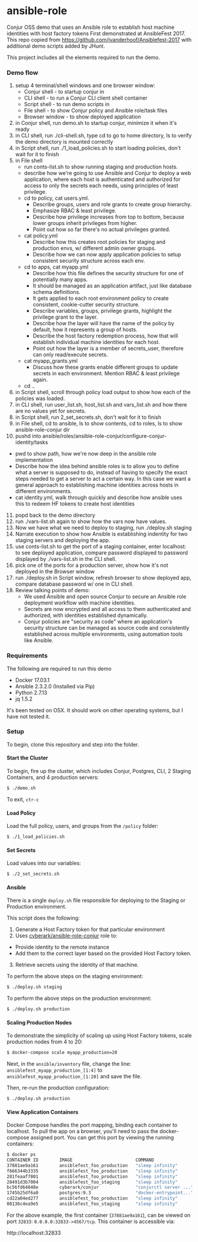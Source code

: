# ansible-role
Conjur OSS demo that uses an Ansible role to establish host machine identities with host factory tokens
First demonstrated at AnsibleFest 2017.
This repo copied from https://github.com/jvanderhoof/Ansiblefest-2017 with additional demo scripts added by JHunt.

This project includes all the elements required to run the demo.

### Demo flow
1) setup 4 terminal/shell windows and one browser window:
   - Conjur shell - to startup conjur in
   - CLI shell - to run a Conjur CLI client shell container
   - Script shell - to run demo scripts in
   - File shell - to show Conjur policy and Ansible role/task files
   - Browser window - to show deployed application
2) in Conjur shell, run demo.sh to startup conjur, minimize it when it's ready
3) in CLI shell, run ./cli-shell.sh, type cd to go to home directory, ls to verify the demo directory is mounted correctly
4) in Script shell, run ./1_load_policies.sh to start loading policies, don't wait for it to finish
5) in File shell
   - run conts-list.sh to show running staging and production hosts.
   - describe how we're going to use Ansible and Conjur to deploy a web application, where each host is authenticated and authorized for access to only the secrets each needs, using principles of least privilege.
   - cd to policy, cat users.yml. 
     - Describe groups, users and role grants to create group hierarchy.
     - Emphasize RBAC & least privilege.
     - Describe how privilege increases from top to bottom, because lower groups inherit privileges from higher.
     - Point out how so far there's no actual privileges granted.
   - cat policy.yml
     - Describe how this creates root policies for staging and production envs, w/ different admin owner groups.
     - Describe how we can now apply application policies to setup consistent security structure across each env.
   - cd to apps, cat myapp.yml
     - Describe how this file defines the security structure for one of potentially many apps.
     - It should be managed as an application artifact, just like database schema definitions.
     - It gets applied to each root environment policy to create consistent, cookie-cutter security structure.
     - Describe variables, groups, privilege grants, highlight the privilege grant to the layer.
     - Describe how the layer will have the name of the policy by default, how it represents a group of hosts.
     - Describe the host factory redemption process, how that will establish individual machine identities for each host.
     - Point out how the layer is a member of secrets_user, therefore can only read/execute secrets.
   - cat myapp_grants.yml
     - Discuss how these grants enable different groups to update secrets in each environment. Mention RBAC & least privilege again.
   - cd ..
6) in Script shell, scroll through policy load output to show how each of the policies was loaded.
7) in CLI shell, run user_list.sh, host_list.sh and vars_list.sh and how there are no values yet for secrets.
8) in Script shell, run 2_set_secrets.sh, don't wait for it to finish
9) in File shell, cd to ansible, ls to show contents, cd to roles, ls to show ansible-role-conjur dir
10) pushd into ansible/roles/ansible-role-conjur/configure-conjur-identity/tasks
   - pwd to show path, how we're now deep in the ansible role implementation
   - Describe how the idea behind ansible roles is to allow you to define what a server is supposed to do, instead of having to specify the exact steps needed to get a server to act a certain way. In this case we want a general approach to establishing machine identities across hosts in different environments.
   - cat identity.yml, walk through quickly and describe how ansible uses this to redeem HF tokens to create host identities
11) popd back to the demo directory
12) run ./vars-list.sh again to show how the vars now have values.
13) Now we have what we need to deploy to staging, run ./deploy.sh staging
14) Narrate execution to show how Ansible is establishing indentity for two staging servers and deploying the app.
15) use conts-list.sh to get the port of a staging container, enter localhost:<port> to see deployed application, compare password displayed to password displayed by ./vars-list.sh in the CLI shell.
16) pick one of the ports for a production server, show how it's not deployed in the Browser window
17) run ./deploy.sh in Script window, refresh browser to show deployed app, compare database password w/ one in CLI shell.
18) Review talking points of demo:
    - We used Ansible and open source Conjur to secure an Ansible role deployment workflow with machine identities.
    - Secrets are now encrypted and all access to them authenticated and authorized, with identities established dynamically.
    - Conjur policies are "security as code" where an application's security structure can be managed as source code and consistently established across multiple environments, using automation tools like Ansible.

### Requirements
The following are required to run this demo
* Docker 17.03.1
* Ansible 2.3.2.0 (Installed via Pip)
* Python 2.7.13
* jq 1.5.2

It's been tested on OSX. It should work on other operating systems, but I have not tested it.

### Setup

To begin, clone this repository and step into the folder.  

#### Start the Cluster

To begin, fire up the cluster, which includes Conjur, Postgres, CLI, 2 Staging Containers, and 4 production servers:

```sh
$ ./demo.sh
```

To exit, `ctr-c`

#### Load Policy

Load the full policy, users, and groups from the `/policy` folder:

```sh
$ ./1_load_policies.sh
```

#### Set Secrets

Load values into our variables:

```sh
$ ./2_set_secrets.sh
```

#### Ansible

There is a single `deploy.sh` file responsible for deploying to the Staging or Production environment.

This script does the following:

1. Generate a Host Factory token for that particular environment
2. Uses [cyberark/ansible-role-conjur]() role to:
  * Provide identity to the remote instance
  * Add them to the correct layer based on the provided Host Factory token.
3. Retrieve secrets using the identity of that machine.

To perform the above steps on the staging environment:
```sh
$ ./deploy.sh staging
```


To perform the above steps on the production environment:
```sh
$ ./deploy.sh production
```

#### Scaling Production Nodes

To demonstrate the simplicity of scaling up using Host Factory tokens, scale production nodes from 4 to 20:

```sh
$ docker-compose scale myapp_production=20
```

Next, in the `ansible/inventory` file, change the line: `ansiblefest_myapp_production_[1:4]` to `ansiblefest_myapp_production_[1:20]` and save the file.

Then, re-run the production configuration:

```sh
$ ./deploy.sh production
```

#### View Application Containers

Docker Compose handles the port mapping, binding each container to localhost. To pull the app on a browser, you'll need to pass the docker-compose assigned port.  You can get this port by viewing the running containers:

```sh
$ docker ps
CONTAINER ID        IMAGE                        COMMAND                  CREATED             STATUS              PORTS                            NAMES
37881ae9a161        ansiblefest_foo_production   "sleep infinity"         35 minutes ago      Up 35 minutes       0.0.0.0:32833->4567/tcp          ansiblefest_foo_production_4
f666344b3335        ansiblefest_foo_production   "sleep infinity"         35 minutes ago      Up 35 minutes       0.0.0.0:32832->4567/tcp          ansiblefest_foo_production_2
281feaaf7801        ansiblefest_foo_production   "sleep infinity"         35 minutes ago      Up 35 minutes       0.0.0.0:32831->4567/tcp          ansiblefest_foo_production_3
28491d3b7004        ansiblefest_foo_staging      "sleep infinity"         35 minutes ago      Up 35 minutes       0.0.0.0:32830->4567/tcp          ansiblefest_foo_staging_2
bc56fd64848e        cyberark/conjur              "conjurctl server ..."   35 minutes ago      Up 35 minutes       80/tcp, 0.0.0.0:3000->3000/tcp   ansiblefest_conjur_1
1745b25df6a0        postgres:9.3                 "docker-entrypoint..."   35 minutes ago      Up 35 minutes       5432/tcp                         ansiblefest_pg_1
cd22a04ed277        ansiblefest_foo_production   "sleep infinity"         35 minutes ago      Up 35 minutes       0.0.0.0:32829->4567/tcp          ansiblefest_foo_production_1
08136c4ea9e5        ansiblefest_foo_staging      "sleep infinity"         35 minutes ago      Up 35 minutes       0.0.0.0:32828->4567/tcp          ansiblefest_foo_staging_1
```

For the above example, the first container (`37881ae9a161`), can be viewed on port `32833`: `0.0.0.0:32833->4567/tcp`. This container is accessible via:

http://localhost:32833
